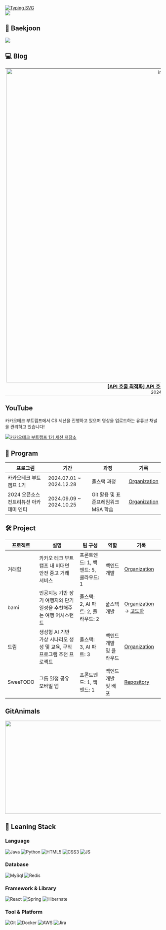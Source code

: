 <div>
	<a href="https://git.io/typing-svg"><img src="https://readme-typing-svg.demolab.com?font=Fira+Code&size=24&duration=2000&pause=4000&color=9BE4F7&width=435&lines=%EC%95%88%EB%85%95%ED%95%98%EC%84%B8%EC%9A%94!+%EB%B0%B1%EC%97%94%EB%93%9C+%EA%B0%9C%EB%B0%9C%EC%9E%90+%EA%B9%80%EB%AF%BC%EC%A0%9C%EC%9E%85%EB%8B%88%EB%8B%A4!" alt="Typing SVG" /></a>
</div>

<div>
	<img src="https://github-readme-stats.vercel.app/api?username=alswp006&count_private=true"/>
</div>

## 🏃 Baekjoon
<div>
	<img src="http://mazassumnida.wtf/api/v2/generate_badge?boj=alswp006"/>
</div>

## 💻 Blog

<table style="border: none; border-collapse: collapse;">
 <tr style="border: none;">
   <td width="25%" align="center" style="border: none; padding: 0 4px;">
     <a href="https://alswp006.github.io/project/bami/java/spring/study/2024-10-15-map_optimize/">
       <img width="1012" alt="image" src="https://github.com/user-attachments/assets/3e85bc75-91fe-4eeb-a4c8-87b7f215fb69">
       <br/>
       <strong>[API 호출 최적화] API 호출을 420번에서 14번으로?</strong>
       <br/>
       <sub>2024.10.15</sub>
     </a>
   </td>
   <td width="25%" align="center" style="border: none; padding: 0 4px;">
     <a href="https://alswp006.github.io/project/bami/java/spring/study/2024-10-20-map-tsp/">
       <img width="1012" alt="image" src="https://github.com/user-attachments/assets/4966583c-c17e-4baa-bcf4-84d8e165fce7">
       <br/>
       <strong>[알고리즘 최적화] TSP 알고리즘 시간 복잡도를 반의반의반의반의…</strong>
       <br/>
       <sub>2024.10.20</sub>
     </a>
   </td>
   <td width="25%" align="center" style="border: none; padding: 0 4px;">
     <a href="https://alswp006.github.io/project/tradeham/study/spring/2024-11-07-envelop-pattern/">
       <img width="1012" alt="image" src="https://github.com/user-attachments/assets/16ea8069-15d1-4caf-8cbe-2ef4f4baca01">
       <br/>
       <strong>[API 공통 응답 포맷] 아직도 Envelope Pattern을 안 쓰...</strong>
       <br/>
       <sub>2024.11.07</sub>
     </a>
   </td>
   <td width="25%" align="center" style="border: none; padding: 0 4px;">
     <a href="https://alswp006.github.io/project/tradeham/study/spring/2024-11-10-AOP-Envelop-Pattern/">
       <img width="1012" alt="image" src="https://github.com/user-attachments/assets/2c99495a-5382-4934-a955-e7d32f916b31">
       <br/>
       <strong>[API 공통 응답 포맷] 아직도 Envelope Pattern만 사용하시...</strong>
       <br/>
       <sub>2024.11.10</sub>
     </a>
   </td>
 </tr>
</table>

## YouTube
카카오테크 부트캠프에서 CS 세션을 진행하고 있으며 영상을 업로드하는 유튜브 채널을 관리하고 있습니다!

[![카카오테크 부트캠프 1기 세션 저장소](https://img.youtube.com/vi/VKuZ3TOZO8c/0.jpg)](https://www.youtube.com/watch?v=ahTVEvYQAak&list=PLevEo_dIIovXd6D9DCV0Q9W_fU0QiScYk&index=3)


## 🚀 Program

| 프로그램 | 기간 | 과정 | 기록 |
|----------|------|------|-----|
| 카카오테크 부트캠프 1기 | 2024.07.01 ~ 2024.12.28 | 풀스택 과정 | [Organization](https://github.com/KakaotechBootcamp1st-milo-memories) |
| 2024 오픈소스 컨트리뷰션 아카데미 멘티 | 2024.09.09 ~ 2024.10.25 | Git 활용 및 표준프레임워크 MSA 학습 | [Organization](https://www.contribution.ac/) |

## 🛠️ Project

| 프로젝트 | 설명 | 팀 구성 | 역할 | 기록 |
|----------|------|------|-----|-----|
| 거래함 | 카카오 테크 부트캠프 내 비대면 안전 중고 거래 서비스 | 프론트엔드: 1, 백엔드: 5, 클라우드: 1 | 백엔드 개발 | [Organization](https://github.com/Trade-Ham)|
| bami | 인공지능 기반 장기 여행지와 단기 일정을 추천해주는 여행 어시스턴트 | 풀스택: 2, AI 파트: 2, 클라우드: 2 | 풀스택 개발 | [Organization](https://github.com/ktb1-eight) -> [고도화](https://alswp006.github.io/bami/)|
| 드림 | 생성형 AI 기반 가상 시나리오 생성 및 교육, 구직 프로그램 추천 프로젝트 | 풀스택: 3, AI 파트: 3 | 백엔드 개발 및 클라우드 | [Organization](https://github.com/KakaoTech-Hackathon-Dream) |
| SweeTODO | 그룹 일정 공유 모바일 앱 |프론트엔드: 1, 백엔드: 1| 백엔드 개발 및 배포 | [Repository](https://github.com/alswp006/SweeTODO-backend) |

## GitAnimals

<a href="https://github.com/devxb/gitanimals">
<img
  src="https://render.gitanimals.org/farms/alswp006"
  width="600"
  height="300"
/>
</a>

## 🔧 Leaning Stack

### Language
![Java](https://img.shields.io/badge/Java-ED8B00?style=for-the-badge&logo=openjdk&logoColor=white)
![Python](https://img.shields.io/badge/Python-14354C?style=for-the-badge&logo=python&logoColor=white)
![HTML5](https://img.shields.io/badge/HTML5-E34F26?style=for-the-badge&logo=html5&logoColor=white)
![CSS3](https://img.shields.io/badge/CSS3-1572B6?style=for-the-badge&logo=css3&logoColor=white)
![JS](https://img.shields.io/badge/JavaScript-F7DF1E?style=for-the-badge&logo=JavaScript&logoColor=white)

### Database
![MySql](https://img.shields.io/badge/MySQL-00000F?style=for-the-badge&logo=mysql&logoColor=white)
![Redis](https://img.shields.io/badge/redis-%23DD0031.svg?&style=for-the-badge&logo=redis&logoColor=white)

### Framework & Library
![React](https://img.shields.io/badge/React-20232A?style=for-the-badge&logo=react&logoColor=61DAFB)
![Spring](https://img.shields.io/badge/Spring-6DB33F?style=for-the-badge&logo=spring&logoColor=white)
![Hibernate](https://img.shields.io/badge/Hibernate-59666C?style=for-the-badge&logo=Hibernate&logoColor=white)


### Tool & Platform
![Git](https://img.shields.io/badge/-Git-F05032?style=for-the-badge&logo=git&logoColor=white)
![Docker](https://img.shields.io/badge/docker-%230db7ed.svg?style=for-the-badge&logo=docker&logoColor=white)
![AWS](https://img.shields.io/badge/Amazon_AWS-FF9900?style=for-the-badge&logo=amazonaws&logoColor=white)
![Jira](https://img.shields.io/badge/Jira-0052CC?style=for-the-badge&logo=Jira&logoColor=white)
